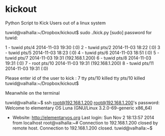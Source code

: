 kickout
=======

Python Script to Kick Users out of a linux system


tuwid@valhalla:~/Dropbox/kickout$ sudo ./kick.py 
[sudo] password for tuwid: 

1  -  tuwid pts/4 2014-11-03 19:30 (:0)
2  -  tuwid pts/2 2014-11-03 18:22 (:0)
3  -  tuwid pts/5 2014-11-03 18:23 (:0)
4  -  tuwid pts/6 2014-11-03 18:51 (:0)
5  -  tuwid pts/7 2014-11-03 19:31 (192.168.1.200)
6  -  tuwid pts/8 2014-11-03 19:31 (:0)
7  -  root pts/10 2014-11-03 19:31 (192.168.1.200)
8  -  tuwid pts/11 2014-11-03 19:31 (:0)

Please enter id of the user to kick : 7
tty pts/10 killed
tty pts/10 killed
tuwid@valhalla:~/Dropbox/kickout$ 

Meanwhile on the terminal

tuwid@valhalla:~$ ssh root@192.168.1.200
root@192.168.1.200's password: 
Welcome to elementary OS Luna (GNU/Linux 3.2.0-69-generic x86_64)

 * Website:  http://elementaryos.org
Last login: Sun Nov  2 18:13:57 2014 from localhost
root@valhalla:~# Connection to 192.168.1.200 closed by remote host.
Connection to 192.168.1.200 closed.
tuwid@valhalla:~$ 

